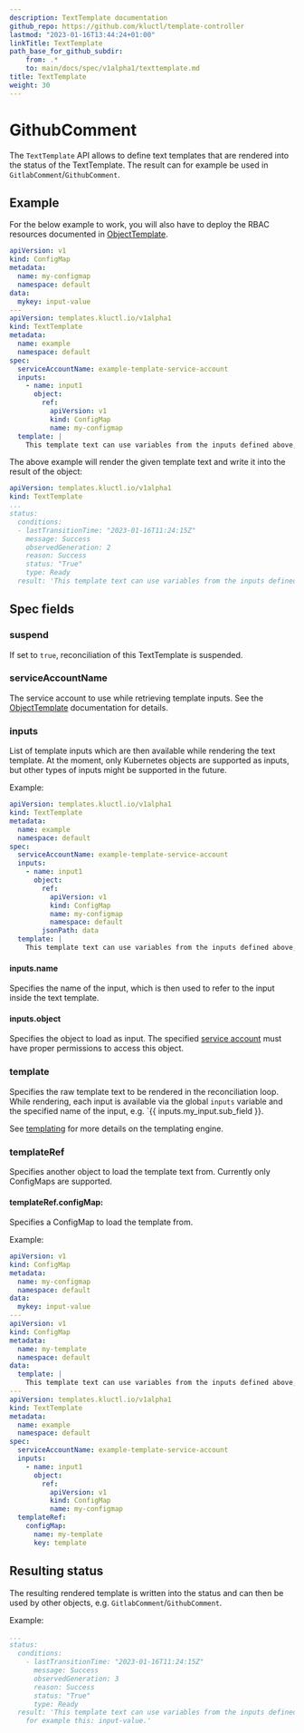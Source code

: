 ```yaml
---
description: TextTemplate documentation
github_repo: https://github.com/kluctl/template-controller
lastmod: "2023-01-16T13:44:24+01:00"
linkTitle: TextTemplate
path_base_for_github_subdir:
    from: .*
    to: main/docs/spec/v1alpha1/texttemplate.md
title: TextTemplate
weight: 30
---
```




# GithubComment

The `TextTemplate` API allows to define text templates that are rendered into the status of the TextTemplate.
The result can for example be used in `GitlabComment`/`GithubComment`.

## Example

For the below example to work, you will also have to deploy the RBAC resources documented in
[ObjectTemplate](./objecttemplate.md#serviceaccountname).

```yaml
apiVersion: v1
kind: ConfigMap
metadata:
  name: my-configmap
  namespace: default
data:
  mykey: input-value
---
apiVersion: templates.kluctl.io/v1alpha1
kind: TextTemplate
metadata:
  name: example
  namespace: default
spec:
  serviceAccountName: example-template-service-account
  inputs:
    - name: input1
      object:
        ref:
          apiVersion: v1
          kind: ConfigMap
          name: my-configmap
  template: |
    This template text can use variables from the inputs defined above, for example this: {{ inputs.input1.data.mykey }}.
```

The above example will render the given template text and write it into the result of the object:

```yaml
apiVersion: templates.kluctl.io/v1alpha1
kind: TextTemplate
...
status:
  conditions:
  - lastTransitionTime: "2023-01-16T11:24:15Z"
    message: Success
    observedGeneration: 2
    reason: Success
    status: "True"
    type: Ready
  result: 'This template text can use variables from the inputs defined above, for example this: input-value.'
```

## Spec fields

### suspend

If set to `true`, reconciliation of this TextTemplate is suspended.

### serviceAccountName

The service account to use while retrieving template inputs. See the [ObjectTemplate](./objecttemplate.md#serviceaccountname)
documentation for details.

### inputs

List of template inputs which are then available while rendering the text template. At the moment, only Kubernetes
objects are supported as inputs, but other types of inputs might be supported in the future.

Example:

```yaml
apiVersion: templates.kluctl.io/v1alpha1
kind: TextTemplate
metadata:
  name: example
  namespace: default
spec:
  serviceAccountName: example-template-service-account
  inputs:
    - name: input1
      object:
        ref:
          apiVersion: v1
          kind: ConfigMap
          name: my-configmap
          namespace: default
        jsonPath: data
  template: |
    This template text can use variables from the inputs defined above, for example this: {{ inputs.input1.mykey }}.
```

#### inputs.name

Specifies the name of the input, which is then used to refer to the input inside the text template.

#### inputs.object

Specifies the object to load as input. The specified [service account](#serviceaccountname) must have proper permissions
to access this object.

### template

Specifies the raw template text to be rendered in the reconciliation loop. While rendering, each input is available
via the global `inputs` variable and the specified name of the input, e.g. `{{ inputs.my_input.sub_field }}.

See [templating](../../templating.md) for more details on the templating engine.

### templateRef

Specifies another object to load the template text from. Currently only ConfigMaps are supported.

#### templateRef.configMap:

Specifies a ConfigMap to load the template from.

Example:

```yaml
apiVersion: v1
kind: ConfigMap
metadata:
  name: my-configmap
  namespace: default
data:
  mykey: input-value
---
apiVersion: v1
kind: ConfigMap
metadata:
  name: my-template
  namespace: default
data:
  template: |
    This template text can use variables from the inputs defined above, for example this: {{ inputs.input1.data.mykey }}.
---
apiVersion: templates.kluctl.io/v1alpha1
kind: TextTemplate
metadata:
  name: example
  namespace: default
spec:
  serviceAccountName: example-template-service-account
  inputs:
    - name: input1
      object:
        ref:
          apiVersion: v1
          kind: ConfigMap
          name: my-configmap
  templateRef:
    configMap:
      name: my-template
      key: template
```

## Resulting status

The resulting rendered template is written into the status and can then be used by other objects, e.g. `GitlabComment`/`GithubComment`.

Example:

```yaml
...
status:
  conditions:
    - lastTransitionTime: "2023-01-16T11:24:15Z"
      message: Success
      observedGeneration: 3
      reason: Success
      status: "True"
      type: Ready
  result: 'This template text can use variables from the inputs defined above,
    for example this: input-value.'
```